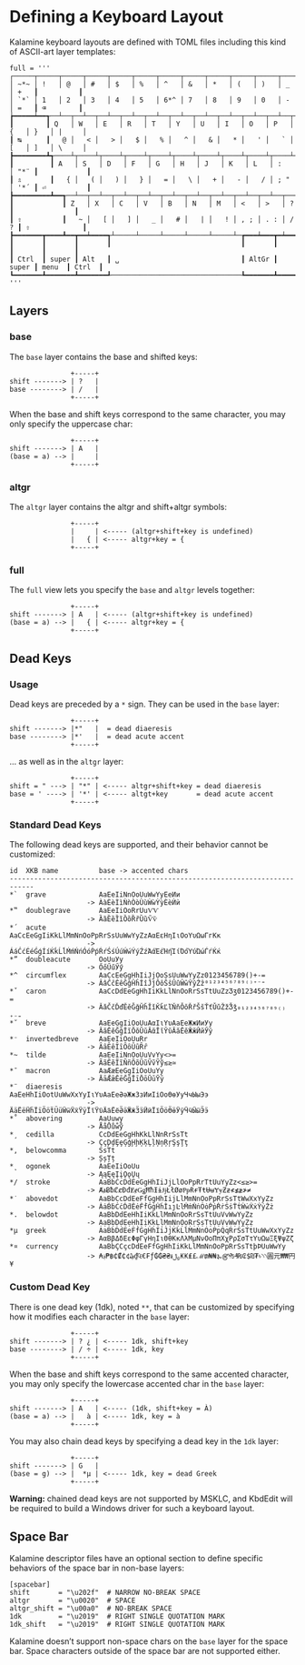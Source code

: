 Defining a Keyboard Layout
================================================================================

Kalamine keyboard layouts are defined with TOML files including this kind of
ASCII-art layer templates:

```
full = '''
┌─────┬─────┬─────┬─────┬─────┬─────┬─────┬─────┬─────┬─────┬─────┬─────┬─────┲━━━━━━━━━━┓
│ ~*~ │ !   │ @   │ #   │ $   │ %   │ ^   │ &   │ *   │ (   │ )   │ _   │ +   ┃          ┃
│ `*` │ 1   │ 2   │ 3   │ 4   │ 5   │ 6*^ │ 7   │ 8   │ 9   │ 0   │ -   │ =   ┃ ⌫        ┃
┢━━━━━┷━━┱──┴──┬──┴──┬──┴──┬──┴──┬──┴──┬──┴──┬──┴──┬──┴──┬──┴──┬──┴──┬──┴──┬──┺━━┯━━━━━━━┩
┃        ┃ Q   │ W   │ E   │ R   │ T   │ Y   │ U   │ I   │ O   │ P   │ {   │ }   │ |     │
┃ ↹      ┃   @ │   < │   > │   $ │   % │   ^ │   & │   * │   ' │   ` │ [   │ ]   │ \     │
┣━━━━━━━━┻┱────┴┬────┴┬────┴┬────┴┬────┴┬────┴┬────┴┬────┴┬────┴┬────┴┬────┴┲━━━━┷━━━━━━━┪
┃         ┃ A   │ S   │ D   │ F   │ G   │ H   │ J   │ K   │ L   │ :   │ "*¨ ┃            ┃
┃ ⇬       ┃   { │   ( │   ) │   } │   = │   \ │   + │   - │   / │ ; " │ '*´ ┃ ⏎          ┃
┣━━━━━━━━━┻━━┱──┴──┬──┴──┬──┴──┬──┴──┬──┴──┬──┴──┬──┴──┬──┴──┬──┴──┬──┴──┲━━┻━━━━━━━━━━━━┫
┃            ┃ Z   │ X   │ C   │ V   │ B   │ N   │ M   │ <   │ >   │ ?   ┃               ┃
┃ ⇧          ┃   ~ │   [ │   ] │   _ │   # │   | │   ! │ , ; │ . : │ / ? ┃ ⇧             ┃
┣━━━━━━━┳━━━━┻━━┳━━┷━━━━┱┴─────┴─────┴─────┴─────┴─────┴─┲━━━┷━━━┳━┷━━━━━╋━━━━━━━┳━━━━━━━┫
┃       ┃       ┃       ┃                                ┃       ┃       ┃       ┃       ┃
┃ Ctrl  ┃ super ┃ Alt   ┃ ␣                              ┃ AltGr ┃ super ┃ menu  ┃ Ctrl  ┃
┗━━━━━━━┻━━━━━━━┻━━━━━━━┹────────────────────────────────┺━━━━━━━┻━━━━━━━┻━━━━━━━┻━━━━━━━┛
'''
```


Layers
--------------------------------------------------------------------------------

### base

The `base` layer contains the base and shifted keys:

                   +-----+
    shift -------> | ?   |
    base --------> | /   |
                   +-----+

When the base and shift keys correspond to the same character, you may only
specify the uppercase char:

                   +-----+
    shift -------> | A   |
    (base = a) --> |     |
                   +-----+


### altgr

The `altgr` layer contains the altgr and shift+altgr symbols:

                   +-----+
                   |     | <----- (altgr+shift+key is undefined)
                   |   { | <----- altgr+key = {
                   +-----+


### full

The `full` view lets you specify the `base` and `altgr` levels together:

                   +-----+
    shift -------> | A   | <----- (altgr+shift+key is undefined)
    (base = a) --> |   { | <----- altgr+key = {
                   +-----+


Dead Keys
--------------------------------------------------------------------------------

### Usage

Dead keys are preceded by a `*` sign. They can be used in the `base` layer:

                   +-----+
    shift -------> |*"   |  = dead diaeresis
    base --------> |*'   |  = dead acute accent
                   +-----+

… as well as in the `altgr` layer:

                   +-----+
    shift = " ---> | "*" | <----- altgr+shift+key = dead diaeresis
    base = ' ----> | '*' | <----- altgt+key       = dead acute accent
                   +-----+


### Standard Dead Keys

The following dead keys are supported, and their behavior cannot be customized:

    id  XKB name          base -> accented chars
    ----------------------------------------------------------------------------
    *`  grave             AaEeIiNnOoUuWwYyЕеИи
                       -> ÀàÈèÌìǸǹÒòÙùẀẁỲỳЀѐЍѝ
    *‟  doublegrave       AaEeIiOoRrUuѴѴ
                       -> ȀȁȄȅȈȉȌȍȐȑȔȕѶѷ
    *´  acute             AaCcEeGgIiKkLlMmNnOoPpRrSsUuWwYyZzΑαΕεΗηΙιΟοΥυΩωГгКк
                       -> ÁáĆćÉéǴǵÍíḰḱĹĺḾḿŃńÓóṔṕŔŕŚśÚúẂẃÝýŹźΆάΈέΉήΊίΌόΎύΏώЃѓЌќ
    *”  doubleacute       OoUuУу
                       -> ŐőŰűӲӳ
    *^  circumflex        AaCcEeGgHhIiJjOoSsUuWwYyZz0123456789()+-=
                       -> ÂâĈĉÊêĜĝĤĥÎîĴĵÔôŜŝÛûŴŵŶŷẐẑ⁰¹²³⁴⁵⁶⁷⁸⁹⁽⁾⁺⁻⁼
    *ˇ  caron             AaCcDdEeGgHhIiKkLlNnOoRrSsTtUuZzƷʒ0123456789()+-=
                       -> ǍǎČčĎďĚěǦǧȞȟǏǐǨǩĽľŇňǑǒŘřŠšŤťǓǔŽžǮǯ₀₁₂₃₄₅₆₇₈₉₍₎₊₋₌
    *˘  breve             AaEeGgIiOoUuΑαΙιΥυАаЕеЖжИиУу
                       -> ĂăĔĕĞğĬĭŎŏŬŭᾸᾰῘῐῨῠӐӑӖӗӁӂЙйЎў
    *⁻  invertedbreve     AaEeIiOoUuRr
                       -> ȂȃȆȇȊȋȎȏȖȗȒȓ
    *~  tilde             AaEeIiNnOoUuVvYy<>=
                       -> ÃãẼẽĨĩÑñÕõŨũṼṽỸỹ≲≳≃
    *¯  macron            AaÆæEeGgIiOoUuYy
                       -> ĀāǢǣĒēḠḡĪīŌōŪūȲȳ
    *¨  diaeresis         AaEeHhIiOotUuWwXxYyΙιΥυАаЕеӘәЖжЗзИиІіОоӨөУуЧчЫыЭэ
                       -> ÄäËëḦḧÏïÖöẗÜüẄẅẌẍŸÿΪϊΫϋӒӓЁёӚӛӜӝӞӟӤӥЇїӦӧӪӫӰӱӴӵӸӹӬӭ
    *˚  abovering         AaUuwy
                       -> ÅåŮůẘẙ
    *¸  cedilla           CcDdEeGgHhKkLlNnRrSsTt
                       -> ÇçḐḑȨȩĢģḨḩĶķĻļŅņŖŗŞşŢţ
    *,  belowcomma        SsTt
                       -> ȘșȚț
    *˛  ogonek            AaEeIiOoUu
                       -> ĄąĘęĮįǪǫŲų
    */  stroke            AaBbCcDdEeGgHhIiJjLlOoPpRrTtUuYyZz<≤≥>=
                       -> ȺⱥɃƀȻȼĐđɆɇǤǥĦħƗɨɈɉŁłØøⱣᵽɌɍŦŧɄʉɎɏƵƶ≮≰≱≯≠
    *˙  abovedot          AaBbCcDdEeFfGgHhIijLlMmNnOoPpRrSsTtWwXxYyZz
                       -> ȦȧḂḃĊċḊḋĖėḞḟĠġḢḣİıȷĿŀṀṁṄṅȮȯṖṗṘṙṠṡṪṫẆẇẊẋẎẏŻż
    *.  belowdot          AaBbDdEeHhIiKkLlMmNnOoRrSsTtUuVvWwYyZz
                       -> ẠạḄḅḌḍẸẹḤḥỊịḲḳḶḷṂṃṆṇỌọṚṛṢṣṬṭỤụṾṿẈẉỴỵẒẓ
    *µ  greek             AaBbDdEeFfGgHhIiJjKkLlMmNnOoPpQqRrSsTtUuWwXxYyZz
                       -> ΑαΒβΔδΕεΦφΓγΗηΙιΘθΚκΛλΜμΝνΟοΠπΧχΡρΣσΤτΥυΩωΞξΨψΖζ
    *¤  currency          AaBbÇCçcDdEeFfGgHhIiKkLlMmNnOoPpRrSsTtþÞUuWwYy
                       -> ₳؋₱฿₵₡₵¢₯₫₠€₣ƒ₲₲₴₴៛﷼₭₭₤£ℳ₥₦₦૱௹₧₰₨₢$₪₮৳৲৲圓元₩₩円¥

### Custom Dead Key

There is one dead key (1dk), noted `**`, that can be customized by specifying
how it modifies each character in the `base` layer:

                   +-----+
    shift -------> | ? ¿ | <----- 1dk, shift+key
    base --------> | / ÷ | <----- 1dk, key
                   +-----+

When the base and shift keys correspond to the same accented character, you may
only specify the lowercase accented char in the `base` layer:

                   +-----+
    shift -------> | A   | <----- (1dk, shift+key = À)
    (base = a) --> |   à | <----- 1dk, key = à
                   +-----+

You may also chain dead keys by specifying a dead key in the `1dk` layer:

                   +-----+
    shift -------> | G   |
    (base = g) --> |  *µ | <----- 1dk, key = dead Greek
                   +-----+

**Warning:** chained dead keys are not supported by MSKLC, and KbdEdit will be
required to build a Windows driver for such a keyboard layout.


Space Bar
--------------------------------------------------------------------------------

Kalamine descriptor files have an optional section to define specific behaviors
of the space bar in non-base layers:

    [spacebar]
    shift       = "\u202f"  # NARROW NO-BREAK SPACE
    altgr       = "\u0020"  # SPACE
    altgr_shift = "\u00a0"  # NO-BREAK SPACE
    1dk         = "\u2019"  # RIGHT SINGLE QUOTATION MARK
    1dk_shift   = "\u2019"  # RIGHT SINGLE QUOTATION MARK

Kalamine doesn’t support non-space chars on the `base` layer for the space bar.
Space characters outside of the space bar are not supported either.

